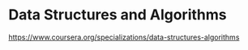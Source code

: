 # Data Structures and Algorithms

https://www.coursera.org/specializations/data-structures-algorithms
